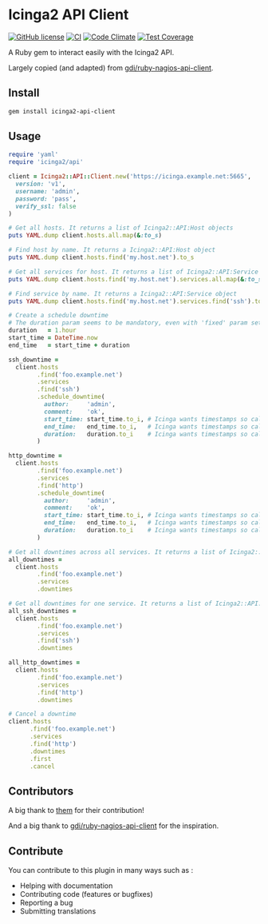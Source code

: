 # Icinga2 API Client

[![GitHub license](https://img.shields.io/github/license/jbox-web/icinga2-api-client.svg)](https://github.com/jbox-web/icinga2-api-client/blob/master/LICENSE)
[![CI](https://github.com/jbox-web/icinga2-api-client/workflows/CI/badge.svg)](https://github.com/jbox-web/icinga2-api-client/actions)
[![Code Climate](https://codeclimate.com/github/jbox-web/icinga2-api-client/badges/gpa.svg)](https://codeclimate.com/github/jbox-web/icinga2-api-client)
[![Test Coverage](https://codeclimate.com/github/jbox-web/icinga2-api-client/badges/coverage.svg)](https://codeclimate.com/github/jbox-web/icinga2-api-client/coverage)

A Ruby gem to interact easily with the Icinga2 API.

Largely copied (and adapted) from [gdi/ruby-nagios-api-client](https://github.com/gdi/ruby-nagios-api-client).

## Install

```sh
gem install icinga2-api-client
```

## Usage

```ruby
require 'yaml'
require 'icinga2/api'

client = Icinga2::API::Client.new('https://icinga.example.net:5665',
  version: 'v1',
  username: 'admin',
  password: 'pass',
  verify_ssl: false
)

# Get all hosts. It returns a list of Icinga2::API:Host objects
puts YAML.dump client.hosts.all.map(&:to_s)

# Find host by name. It returns a Icinga2::API:Host object
puts YAML.dump client.hosts.find('my.host.net').to_s

# Get all services for host. It returns a list of Icinga2::API:Service objects
puts YAML.dump client.hosts.find('my.host.net').services.all.map(&:to_s)

# Find service by name. It returns a Icinga2::API:Service object
puts YAML.dump client.hosts.find('my.host.net').services.find('ssh').to_s

# Create a schedule downtime
# The duration param seems to be mandatory, even with 'fixed' param set to `true` (which is the default value).
duration   = 1.hour
start_time = DateTime.now
end_time   = start_time + duration

ssh_downtime =
  client.hosts
        .find('foo.example.net')
        .services
        .find('ssh')
        .schedule_downtime(
          author:     'admin',
          comment:    'ok',
          start_time: start_time.to_i, # Icinga wants timestamps so call to_i
          end_time:   end_time.to_i,   # Icinga wants timestamps so call to_i
          duration:   duration.to_i    # Icinga wants timestamps so call to_i
        )

http_downtime =
  client.hosts
        .find('foo.example.net')
        .services
        .find('http')
        .schedule_downtime(
          author:     'admin',
          comment:    'ok',
          start_time: start_time.to_i, # Icinga wants timestamps so call to_i
          end_time:   end_time.to_i,   # Icinga wants timestamps so call to_i
          duration:   duration.to_i    # Icinga wants timestamps so call to_i
        )

# Get all downtimes across all services. It returns a list of Icinga2::API:Downtime objects
all_downtimes =
  client.hosts
        .find('foo.example.net')
        .services
        .downtimes

# Get all downtimes for one service. It returns a list of Icinga2::API:Downtime objects
all_ssh_downtimes =
  client.hosts
        .find('foo.example.net')
        .services
        .find('ssh')
        .downtimes

all_http_downtimes =
  client.hosts
        .find('foo.example.net')
        .services
        .find('http')
        .downtimes

# Cancel a downtime
client.hosts
      .find('foo.example.net')
      .services
      .find('http')
      .downtimes
      .first
      .cancel
```

## Contributors

A big thank to [them](https://github.com/jbox-web/icinga2-api-client/graphs/contributors) for their contribution!

And a big thank to [gdi/ruby-nagios-api-client](https://github.com/gdi/ruby-nagios-api-client) for the inspiration.

## Contribute

You can contribute to this plugin in many ways such as :
* Helping with documentation
* Contributing code (features or bugfixes)
* Reporting a bug
* Submitting translations
